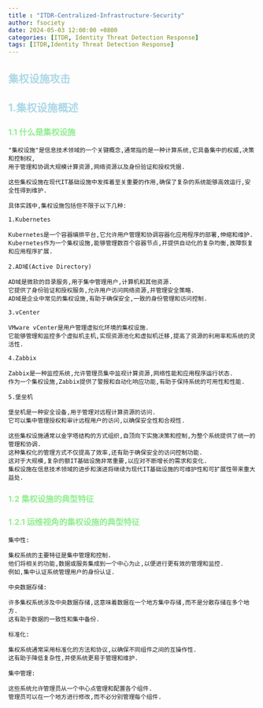 ```yaml
---
title : "ITDR-Centralized-Infrastructure-Security"
author: fsociety
date: 2024-05-03 12:00:00 +0800
categories: [ITDR, Identity Threat Detection Response]
tags: [ITDR,Identity Threat Detection Response]
---
```


## <span style="color:lightblue">集权设施攻击</span>
## <span style="color:lightblue">1.集权设施概述</span>

### <span style="color:lightgreen">1.1 什么是集权设施</span>

```
"集权设施"是信息技术领域的一个关键概念,通常指的是一种计算系统,它具备集中的权威,决策和控制权,
用于管理和协调大规模计算资源,网络资源以及身份验证和授权凭据.

这些集权设施在现代IT基础设施中发挥着至关重要的作用,确保了复杂的系统能够高效运行,安全性得到维护.

具体实践中,集权设施包括但不限于以下几种:

1.Kubernetes

Kubernetes是一个容器编排平台,它允许用户管理和协调容器化应用程序的部署,伸缩和维护.
Kubernetes作为一个集权设施,能够管理数百个容器节点,并提供自动化的复杂均衡,故障恢复和应用程序扩展.

2.AD域(Active Directory)

AD域是微软的目录服务,用于集中管理用户,计算机和其他资源.
它提供了身份验证和授权服务,允许用户访问网络资源,并管理安全策略.
AD域是企业中常见的集权设施,有助于确保安全,一致的身份管理和访问控制.

3.vCenter

VMware vCenter是用户管理虚拟化环境的集权设施.
它能够管理和监控多个虚拟机主机,实现资源池化和虚拟机迁移,提高了资源的利用率和系统的灵活性.

4.Zabbix

Zabbix是一种监控系统,允许管理员集中监视计算资源,网络性能和应用程序运行状态.
作为一个集权设施,Zabbix提供了警报和自动化响应功能,有助于保持系统的可用性和性能.

5.堡垒机

堡垒机是一种安全设备,用于管理对远程计算资源的访问.
它可以集中管理授权和审计远程用户的访问,以确保安全性和合规性.

这些集权设施通常以金字塔结构的方式组织,自顶向下实施决策和控制,为整个系统提供了统一的管理和协调.
这种集权化的管理方式不仅提高了效率,还有助于确保安全的访问控制功能.
这对于大规模,复杂的额IT基础设施非常重要,以应对不断增长的需求和变化.
集权设施在信息技术领域的进步和演进将继续为现代IT基础设施的可维护性和可扩展性带来重大益处.
```

### <span style="color:lightgreen">1.2 集权设施的典型特征</span>
### <span style="color:lightgreen">1.2.1 运维视角的集权设施的典型特征</span>

```
集中性:

集权系统的主要特征是集中管理和控制.
他们将相关的功能,数据或服务集成到一个中心为止,以便进行更有效的管理和监控.
例如,集中认证系统管理用户的身份认证.

中央数据存储:

许多集权系统涉及中央数据存储,这意味着数据在一个地方集中存储,而不是分散存储在多个地方.
这有助于数据的一致性和集中备份.

标准化:

集权系统通常采用标准化的方法和协议,以确保不同组件之间的互操作性.
这有助于降低复杂性,并使系统更易于管理和维护.

集中管理:

这些系统允许管理员从一个中心点管理和配置各个组件.
管理员可以在一个地方进行修改,而不必分别管理每个组件.
```